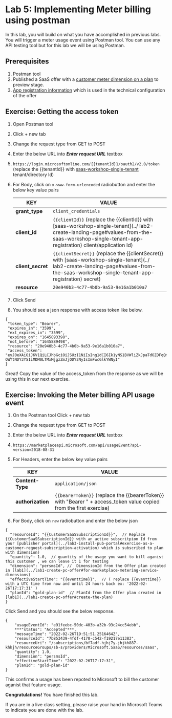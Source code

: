 # Lab 5: Implementing Meter billing using postman

In this lab, you will build on what you have accomplished in previous labs. You will trigger a meter usage event using Postman tool. You can use any API testing tool but for this lab we will be using Postman. 

## Prerequisites
1. Postman tool
1. Published a SaaS offer with a [customer meter dimension on a plan](../lab1-create-pc-offer#preview-audience) to preview stage.
1. [App registration information](../lab2-create-landing-page#values-from-the-saas-workshop-single-tenant-app-registration) which is used in the technical configuration of the offer



## Exercise: Getting the access token 

1. Open Postman tool
1. Click + new tab
1. Change the request type from GET to POST
1. Enter the below URL into ***Enter request URL*** textbox
1. ```https://login.microsoftonline.com/{{tenantId}}/oauth2/v2.0/token``` (replace the {{tenantId}} with [saas-workshop-single-tenant](../lab2-create-landing-page#values-from-the-saas-workshop-single-tenant-app-registration) tenant/directory Id)
1. For Body, click on ```x-www-form-urlencoded``` radiobutton and enter the below key value pairs

    | KEY | VALUE |
    | ----------- | ----------- |
    | **grant_type** | ```client_credentials``` |
    | **client_id** | ```{{clientId}}``` (replace the {{clientId}} with [saas-workshop-single-tenant](../    lab2-create-landing-page#values-from-the-saas-workshop-single-tenant-app-registration) client/application Id) |
    | **client_secret** | ```{{clientSecret}}``` (replace the {{clientSecret}} with [saas-workshop-single-tenant](../    lab2-create-landing-page#values-from-the-saas-workshop-single-tenant-app-registration) secret) |
    | **resource** | ```20e940b3-4c77-4b0b-9a53-9e16a1b010a7``` |

1. Click Send
1. You should see a json response with access token like below.

```
{
 "token_type": "Bearer",
 "expires_in": "3599",
 "ext_expires_in": "3599",
 "expires_on": "1645893398",
 "not_before": "1645889498",
 "resource": "20e940b3-4c77-4b0b-9a53-9e16a1b010a7",
 "access_token": "eyJ0eXAiOiJKV1QiLCJhbGciOiJSUzI1NiIsIng1dCI6Ik1yNS1BVWliZkJpaTdOZDFqQmViYXib1hXMCIsImtpZCI6Ik1yNS1BVWliZkJpaTdOZDFqQmViYXhib1hXMCJ9.eyJhdWQiOiI2MmQ5NGY2Yy1kNTk5LTQ4OWItYTc5Ny0zZTEwZTQyZmJlMjIiLCJpc3MiOiJodHRczovL3N0cy53aW5kb3dzLm5ldC9hNDk5NDQ0YS0zMTBlLTRmOTAtOTI4Yy1kNzA2MDzYmYzZTkIiwiaWF0IjoxNjQ1ODg5NDk4LCJuYmYiOjE2NDU4ODk0OTgsImV4cCI6MTY0NTg5MzM5OCwiYWlIjoiRTJaZ1lHaVFuOWgwVm5sM3BjKzg3R016SFN0MUFBPT0iLCJhcHBpZC6IjhjYzMyZTU1LWI5 OWYtNDY3YS1iMDM0LTMxMjgzZmJjODY2NyIsImFwcGlkYWNyI"
}
```

Great! Copy the value of the access_token from the response as we will be using this in our next exercise.

## Exercise: Invoking the Meter billing API usage event 
1. On the Postman tool Click + new tab
1. Change the request type from GET to POST

1. Enter the below URL into ***Enter request URL*** textbox
1. ```https://marketplaceapi.microsoft.com/api/usageEvent?api-version=2018-08-31```

1. For Headers, enter the below key value pairs

    | KEY | VALUE |
    | ----------- | ----------- |
    | **Content-Type** | ```application/json``` |
    | **authorization** | ```{{bearerToken}}``` (replace the {{bearerToken}} with  "Bearer " + access_token value copied from the first exercise) |

1. For Body, click on ```raw``` radiobutton and enter the below json

```
{
  "resourceId": "{{CustomerSaaSSubscriptionId}}",  // Replace {{CustomerSaaSSubscriptionId}} with an active subscritpion Id from your [publisher portal](../lab3-install-pub-portal#exercise-as-a-customer-request-subscription-activation) which is subscribed to plan with dimension)
  "quantity": 1.0,  // quantity of the usage you want to bill aganist this customer , we can leave it 1 for testing
  "dimension": "persmsId", //  DimensionId from the Offer plan created in [lab1](../lab1-create-pc-offer#for-marketplace-metering-service-dimensions)
  "effectiveStartTime": "{{eventtime}}",  // ( replace {{eventtime}} with a UTC time from now and until 24 hours back ex: '2022-02-26T17:17:31' )
  "planId": "gold-plan-id"  // PlanId from the Offer plan created in [lab1](../lab1-create-pc-offer#create-the-plan)
}
```

Click Send and you should see the below response.

```
{
    "usageEventId": "e91feebc-50dc-403b-a32b-93c24cc54ebb",
    ***"status": "Accepted"***,
    "messageTime": "2022-02-26T19:51:51.2516464Z",
    "resourceId": "7b853439-4fdf-4170-c542-f19217e11383",
    "resourceUri": "/subscriptions/bf7adf-hjhj7y-jhjkh887-khkjh/resourceGroups/sb-s/providers/Microsoft.SaaS/resources/saas",
    "quantity": 1.0,
    "dimension": "persmsId",
    "effectiveStartTime": "2022-02-26T17:17:31",
    "planId": "gold-plan-id"
}
```

This confirms a usage has been repoted to Microsoft to bill the customer aganist that feature usage.

**Congratulations!** You have finished this lab.

If you are in a live class setting, please raise your hand in Microsoft Teams to indicate you are done with the lab.
